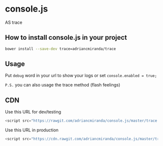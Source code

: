 console.js
==========

AS trace

## How to install __console.js__ in your project

```bash
bower install --save-dev trace=adriancmiranda/trace
```

## Usage

Put `debug` word in your url to show your logs or set `console.enabled = true;`

`P.S.` you can also usage the trace method (flash feelings)

## CDN
Use this URL for dev/testing

```javascript
<script src="https://rawgit.com/adriancmiranda/console.js/master/trace.min.js"></script>
```

Use this URL in production

```javascript
<script src="https://cdn.rawgit.com/adriancmiranda/console.js/master/trace.min.js"></script>
```
